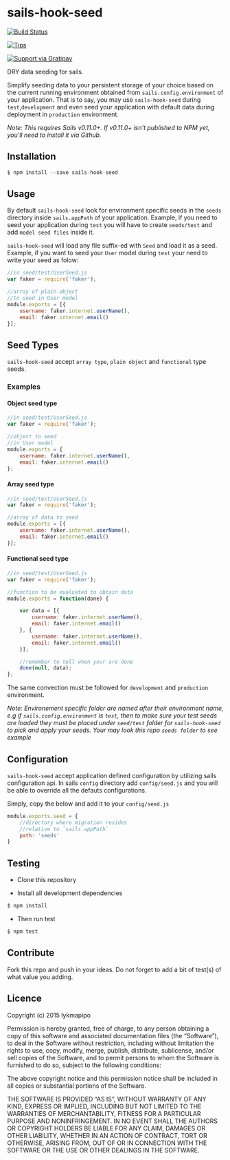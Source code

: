sails-hook-seed
====================

[![Build Status](https://travis-ci.org/lykmapipo/sails-hook-seed.svg?branch=master)](https://travis-ci.org/lykmapipo/sails-hook-seed)

[![Tips](https://img.shields.io/gratipay/lykmapipo.svg)](https://gratipay.com/lykmapipo/)

[![Support via Gratipay](https://cdn.rawgit.com/gratipay/gratipay-badge/2.3.0/dist/gratipay.svg)](https://gratipay.com/lykmapipo/)

DRY data seeding for sails.

Simplify seeding data to your persistent storage of your choice based on the current running environment obtained from `sails.config.environment` of your application. That is to say, you may use `sails-hook-seed` during `test`,`development` and even seed your application with default data during deployment in `production` environment.

*Note: This requires Sails v0.11.0+.  If v0.11.0+ isn't published to NPM yet, you'll need to install it via Github.*

## Installation
```js
$ npm install --save sails-hook-seed
```

## Usage
By default `sails-hook-seed` look for environment specific seeds in the `seeds` directory inside `sails.appPath` of your application. Example, if you need to seed your application during `test` you will have to create `seeds/test` and add `model seed files` inside it.

`sails-hook-seed` will load any file suffix-ed with `Seed` and load it as a seed. Example, if you want to seed your `User` model during `test` your need to write your seed as folow:

```js
//in seed/test/UserSeed.js
var faker = require('faker');

//array of plain object
//to seed in User model
module.exports = [{
    username: faker.internet.userName(),
    email: faker.internet.email()
}];
```

## Seed Types
`sails-hook-seed` accept `array type`, `plain object` and `functional` type seeds.

### Examples

#### Object seed type
```js
//in seed/test/UserSeed.js
var faker = require('faker');

//object to seed
//in User model
module.exports = {
    username: faker.internet.userName(),
    email: faker.internet.email()
};
```

#### Array seed type
```js
//in seed/test/UserSeed.js
var faker = require('faker');

//array of data to seed
module.exports = [{
    username: faker.internet.userName(),
    email: faker.internet.email()
}];
```

#### Functional seed type
```js
//in seed/test/UserSeed.js
var faker = require('faker');

//function to be evaluated to obtain data
module.exports = function(done) {

    var data = [{
        username: faker.internet.userName(),
        email: faker.internet.email()
    }, {
        username: faker.internet.userName(),
        email: faker.internet.email()
    }];

    //remember to tell when your are done
    done(null, data);
};
```


The same convection must be followed for `development` and `production` environment.

*Note: Environement specific folder are named after their environment name, e.g if `sails.config.environment` is `test`, then to make sure your test seeds are loaded they must be placed under `seed/test` folder for `sails-hook-seed` to pick and apply your seeds. Your may look this repo `seeds folder` to see example*

## Configuration
`sails-hook-seed` accept application defined configuration by utilizing sails configuration api. In sails `config` directory add `config/seed.js` and you will be able to override all the defauts configurations.

Simply, copy the below and add it to your `config/seed.js`
```js
module.exports.seed = {
    //directory where migration resides
    //relative to `sails.appPath`
    path: 'seeds'
}
```

## Testing

* Clone this repository

* Install all development dependencies

```sh
$ npm install
```
* Then run test

```sh
$ npm test
```

## Contribute

Fork this repo and push in your ideas. 
Do not forget to add a bit of test(s) of what value you adding.

## Licence

Copyright (c) 2015 lykmapipo

Permission is hereby granted, free of charge, to any person obtaining a copy of this software and associated documentation files (the “Software”), to deal in the Software without restriction, including without limitation the rights to use, copy, modify, merge, publish, distribute, sublicense, and/or sell copies of the Software, and to permit persons to whom the Software is furnished to do so, subject to the following conditions:

The above copyright notice and this permission notice shall be included in all copies or substantial portions of the Software.

THE SOFTWARE IS PROVIDED “AS IS”, WITHOUT WARRANTY OF ANY KIND, EXPRESS OR IMPLIED, INCLUDING BUT NOT LIMITED TO THE WARRANTIES OF MERCHANTABILITY, FITNESS FOR A PARTICULAR PURPOSE AND NONINFRINGEMENT. IN NO EVENT SHALL THE AUTHORS OR COPYRIGHT HOLDERS BE LIABLE FOR ANY CLAIM, DAMAGES OR OTHER LIABILITY, WHETHER IN AN ACTION OF CONTRACT, TORT OR OTHERWISE, ARISING FROM, OUT OF OR IN CONNECTION WITH THE SOFTWARE OR THE USE OR OTHER DEALINGS IN THE SOFTWARE. 